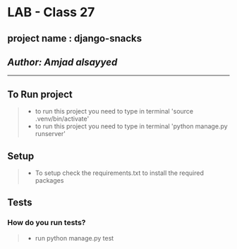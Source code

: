 # LAB - Class 27

## project name : django-snacks

## **_Author: Amjad alsayyed_**

---

## To Run project

> - to run this project you need to type in terminal 'source .venv/bin/activate'
> - to run this project you need to type in terminal 'python manage.py runserver'

## Setup

> - To setup check the requirements.txt to install the required packages

## Tests

### How do you run tests?

> - run python manage.py test
